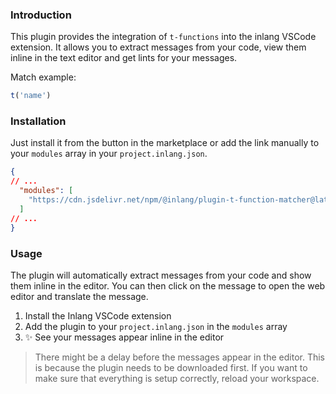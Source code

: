 ### Introduction

This plugin provides the integration of `t-functions` into the inlang VSCode extension. It allows you to extract messages from your code, view them inline in the text editor and get lints for your messages.

Match example:
```ts
t('name')
```

### Installation 

Just install it from the button in the marketplace or add the link manually to your `modules` array in your `project.inlang.json`.

```json
{
// ...
  "modules": [
    "https://cdn.jsdelivr.net/npm/@inlang/plugin-t-function-matcher@latest/dist/index.js"
  ]
// ...
}
```

### Usage

The plugin will automatically extract messages from your code and show them inline in the editor. You can then click on the message to open the web editor and translate the message.

1. Install the Inlang VSCode extension
2. Add the plugin to your `project.inlang.json` in the `modules` array
3. ✨ See your messages appear inline in the editor

> There might be a delay before the messages appear in the editor. This is because the plugin needs to be downloaded first. If you want to make sure that everything is setup correctly, reload your workspace.